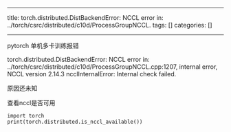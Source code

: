 
--- 
title:  torch.distributed.DistBackendError: NCCL error in: ../torch/csrc/distributed/c10d/ProcessGroupNCCL. 
tags: []
categories: [] 

---


pytorch 单机多卡训练报错



 torch.distributed.DistBackendError: NCCL error in: ../torch/csrc/distributed/c10d/ProcessGroupNCCL.cpp:1207, internal error, NCCL version 2.14.3 ncclInternalError: Internal check failed.



原因还未知



查看nccl是否可用

```
import torch
print(torch.distributed.is_nccl_available())
```


